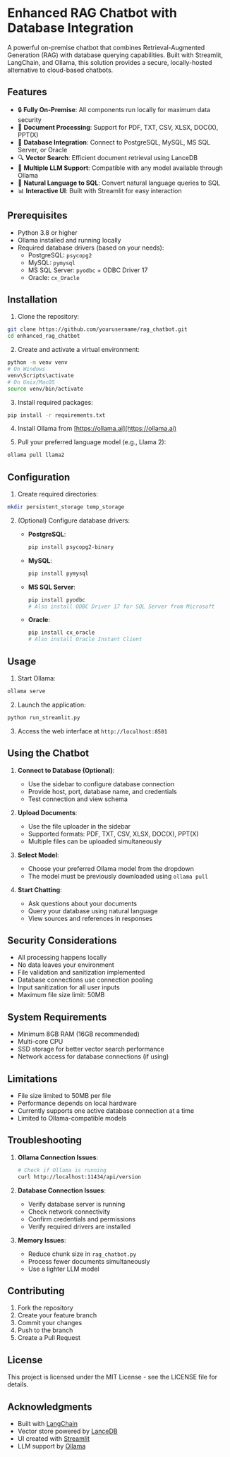 # Enhanced RAG Chatbot with Database Integration

A powerful on-premise chatbot that combines Retrieval-Augmented Generation (RAG) with database querying capabilities. Built with Streamlit, LangChain, and Ollama, this solution provides a secure, locally-hosted alternative to cloud-based chatbots.

## Features

- 🔒 **Fully On-Premise**: All components run locally for maximum data security
- 📄 **Document Processing**: Support for PDF, TXT, CSV, XLSX, DOC(X), PPT(X)
- 💾 **Database Integration**: Connect to PostgreSQL, MySQL, MS SQL Server, or Oracle
- 🔍 **Vector Search**: Efficient document retrieval using LanceDB
- 🤖 **Multiple LLM Support**: Compatible with any model available through Ollama
- 🔄 **Natural Language to SQL**: Convert natural language queries to SQL
- 📊 **Interactive UI**: Built with Streamlit for easy interaction

## Prerequisites

- Python 3.8 or higher
- Ollama installed and running locally
- Required database drivers (based on your needs):
  - PostgreSQL: `psycopg2`
  - MySQL: `pymysql`
  - MS SQL Server: `pyodbc` + ODBC Driver 17
  - Oracle: `cx_Oracle`

## Installation

1. Clone the repository:
```bash
git clone https://github.com/yourusername/rag_chatbot.git
cd enhanced_rag_chatbot
```

2. Create and activate a virtual environment:
```bash
python -m venv venv
# On Windows
venv\Scripts\activate
# On Unix/MacOS
source venv/bin/activate
```

3. Install required packages:
```bash
pip install -r requirements.txt
```

4. Install Ollama from [https://ollama.ai](https://ollama.ai)

5. Pull your preferred language model (e.g., Llama 2):
```bash
ollama pull llama2
```

## Configuration

1. Create required directories:
```bash
mkdir persistent_storage temp_storage
```

2. (Optional) Configure database drivers:

   - **PostgreSQL**:
     ```bash
     pip install psycopg2-binary
     ```
   
   - **MySQL**:
     ```bash
     pip install pymysql
     ```
   
   - **MS SQL Server**:
     ```bash
     pip install pyodbc
     # Also install ODBC Driver 17 for SQL Server from Microsoft
     ```
   
   - **Oracle**:
     ```bash
     pip install cx_oracle
     # Also install Oracle Instant Client
     ```

## Usage

1. Start Ollama:
```bash
ollama serve
```

2. Launch the application:
```bash
python run_streamlit.py
```

3. Access the web interface at `http://localhost:8501`

## Using the Chatbot

1. **Connect to Database (Optional)**:
   - Use the sidebar to configure database connection
   - Provide host, port, database name, and credentials
   - Test connection and view schema

2. **Upload Documents**:
   - Use the file uploader in the sidebar
   - Supported formats: PDF, TXT, CSV, XLSX, DOC(X), PPT(X)
   - Multiple files can be uploaded simultaneously

3. **Select Model**:
   - Choose your preferred Ollama model from the dropdown
   - The model must be previously downloaded using `ollama pull`

4. **Start Chatting**:
   - Ask questions about your documents
   - Query your database using natural language
   - View sources and references in responses

## Security Considerations

- All processing happens locally
- No data leaves your environment
- File validation and sanitization implemented
- Database connections use connection pooling
- Input sanitization for all user inputs
- Maximum file size limit: 50MB

## System Requirements

- Minimum 8GB RAM (16GB recommended)
- Multi-core CPU
- SSD storage for better vector search performance
- Network access for database connections (if using)

## Limitations

- File size limited to 50MB per file
- Performance depends on local hardware
- Currently supports one active database connection at a time
- Limited to Ollama-compatible models

## Troubleshooting

1. **Ollama Connection Issues**:
   ```bash
   # Check if Ollama is running
   curl http://localhost:11434/api/version
   ```

2. **Database Connection Issues**:
   - Verify database server is running
   - Check network connectivity
   - Confirm credentials and permissions
   - Verify required drivers are installed

3. **Memory Issues**:
   - Reduce chunk size in `rag_chatbot.py`
   - Process fewer documents simultaneously
   - Use a lighter LLM model

## Contributing

1. Fork the repository
2. Create your feature branch
3. Commit your changes
4. Push to the branch
5. Create a Pull Request

## License

This project is licensed under the MIT License - see the LICENSE file for details.

## Acknowledgments

- Built with [LangChain](https://github.com/hwchase17/langchain)
- Vector store powered by [LanceDB](https://github.com/lancedb/lancedb)
- UI created with [Streamlit](https://streamlit.io)
- LLM support by [Ollama](https://ollama.ai)
